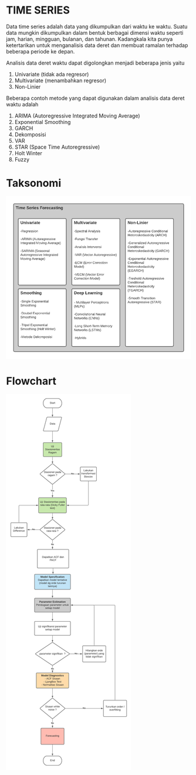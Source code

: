 # TIME SERIES

Data time series adalah data yang dikumpulkan dari waktu ke waktu. Suatu data mungkin dikumpulkan dalam bentuk berbagai dimensi waktu seperti jam, harian, mingguan, bulanan, dan tahunan. Kadangkala kita punya ketertarikan untuk menganalisis data deret dan membuat ramalan terhadap beberapa periode ke depan.

Analisis data deret waktu dapat digolongkan menjadi beberapa jenis yaitu
1. Univariate (tidak ada regresor)
2. Multivariate (menambahkan regresor)
3. Non-Linier 

Beberapa contoh metode yang dapat digunakan dalam analisis data deret waktu adalah
1. ARIMA (Autoregressive Integrated Moving Average)
2. Exponential Smoothing 
3. GARCH
4. Dekomposisi
5. VAR
6. STAR (Space Time Autoregressive)
7. Holt Winter
8. Fuzzy 

# Taksonomi
![](images/classify.png)

# Flowchart
![](images/arima_flowchart.png)


